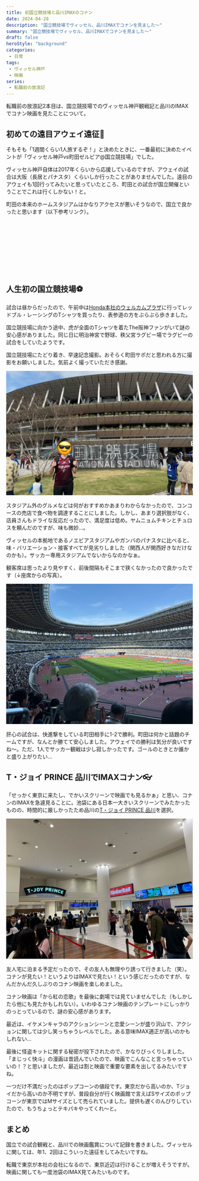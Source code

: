 ```yaml
---
title: 初国立競技場と品川IMAXのコナン
date: 2024-04-28
description: "国立競技場でヴィッセル、品川IMAXでコナンを見ました～"
summary: "国立競技場でヴィッセル、品川IMAXでコナンを見ました～"
draft: false
heroStyle: "background"
categories:
 - 日常
tags:
 - ヴィッセル神戸
 - 映画
series:
 - 転職前の放浪記
---
```


転職前の放浪記2本目は、国立競技場でのヴィッセル神戸観戦記と品川のIMAXでコナン映画を見たことについて。

## 初めての遠目アウェイ遠征🛫

そもそも「1週間くらい1人旅するぞ！」と決めたときに、一番最初に決めたイベントが「ヴィッセル神戸vs町田ゼルビア@国立競技場」でした。

ヴィッセル神戸自体は2017年くらいから応援しているのですが、アウェイの試合は大阪（長居とパナスタ）くらいしか行ったことがありませんでした。遠目のアウェイも1回行ってみたいと思っていたところ、町田との試合が国立開催ということでこれは行くしかない！と。

町田の本来のホームスタジアムはかなりアクセスが悪いそうなので、国立で良かったと思います（以下参考リンク）。

<div class="iframely-embed"><div class="iframely-responsive" style="height: 140px; padding-bottom: 0;"><a href="https://news.yahoo.co.jp/articles/2a09476cb3e8fd00a498e3834b8695d680930cd0" data-iframely-url="//iframely.net/E2zDsWV?card=small"></a></div></div><script async src="//iframely.net/embed.js"></script>

## 人生初の国立競技場⚽️

試合は昼からだったので、午前中は[Honda本社のウェルカムプラザ](https://global.honda/jp/welcome-plaza/)に行ってレッドブル・レーシングのTシャツを買ったり、表参道の方をぶらぶら歩きました。

国立競技場に向かう途中、虎が全面のTシャツを着たThe阪神ファンがいて謎の安心感がありました。同じ日に明治神宮で野球、秩父宮ラグビー場でラグビーの試合をしていたようです。

国立競技場にたどり着き、早速記念撮影。おそらく町田サポだと思われる方に撮影をお願いしました。気前よく撮っていただき感謝。

![国立競技場](featured.png)

スタジアム外のグルメなどは何がおすすめかあまりわからなかったので、コンコースの売店で食べ物を調達することにしました。しかし、あまり選択肢がなく、店員さんもドライな反応だったので、満足度は低め。ヤムニョムチキンとチュロスを頼んだのですが、味も微妙...。

ヴィッセルの本拠地であるノエビアスタジアムやガンバのパナスタに比べると、味・バリエーション・接客すべてが見劣りしました（関西人が関西好きなだけなのかも）。サッカー専用スタジアムでないからなのかなぁ。

観客席は思ったより見やすく、前後間隔もそこまで狭くなかったので良かったです（↓座席からの写真）。

![2階席からの様子](stadium.png)

肝心の試合は、快進撃をしている町田相手に1-2で勝利。町田は何かと話題のチームですが、なんとか勝てて安心しました。アウェイでの勝利は気分が良いですね～。ただ、1人でサッカー観戦は少し寂しかったです。ゴールのときとか誰かと盛り上がりたい...

## T・ジョイ PRINCE 品川でIMAXコナン👓️

「せっかく東京に来たし、でかいスクリーンで映画でも見るかぁ」と思い、コナンのIMAXを急遽見ることに。池袋にある日本一大きいスクリーンでみたかったものの、時間的に厳しかったため品川の[T・ジョイ PRINCE 品川](https://tjoy.jp/tjoy-prince-shinagawa)を選択。

![T・ジョイ PRINCE 品川](tjoyshinagawa.png)

友人宅に泊まる予定だったので、その友人も無理やり誘って行きました（笑）。コナンが見たい！というよりはIMAXで見たい！という感じだったのですが、なんだかんだ久しぶりのコナン映画を楽しめました。

コナン映画は「から紅の恋歌」を最後に劇場では見ていませんでした（もしかしたら他にも見たかもしれない）。いわゆるコナン映画のテンプレートにしっかりのっとっているので、謎の安心感があります。

最近は、イケメンキャラのアクションシーンと恋愛シーンが盛り沢山で、アクションに関しては少し笑っちゃうレベルでした。ある意味IMAX適正が高いのかもしれない...

最後に怪盗キットに関する秘密が投下されたので、かなりびっくりしました。「まじっく快斗」の漫画は昔読んでいたので、映画でこんなこと言っちゃっていいの！？と思いましたが、最近は割と映画で重要な要素を出してるみたいですね。

一つだけ不満だったのはポップコーンの値段です。東京だから高いのか、Tジョイだから高いのか不明ですが、普段自分が行く映画館で言えばSサイズのポップコーンが東京ではMサイズとして売られていました。提供も遅くのんびりしていたので、もうちょっとテキパキやってくれ～と。

## まとめ

国立での試合観戦と、品川での映画鑑賞について記録を書きました。ヴィッセルに関しては、年1、2回はこういった遠征をしてみたいですね。

転職で東京が本社の会社になるので、東京近辺は行けることが増えそうですが。映画に関しても一度池袋のIMAX見てみたいものです。

